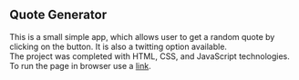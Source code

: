 ## Quote Generator
This is a small simple app, which allows user to get a random quote by clicking on the button. It is also a twitting option available.<br>
The project was completed with HTML, CSS, and JavaScript technologies.<br>
To run the page in browser use a <a href="https://olenabryzh.github.io/quote-generator/" target="_blank">link</a>.